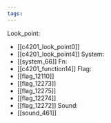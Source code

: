 ```yaml
---
tags:
---
```

Look_point:
- [[c4201_look_point0]]
- [[c4201_look_point4]]
System:
- [[system_66]]
Fn:
- [[c4201_function14]]
Flag:
- [[flag_12110]]
- [[flag_12273]]
- [[flag_12275]]
- [[flag_12274]]
- [[flag_12272]]
Sound:
- [[sound_461]]
